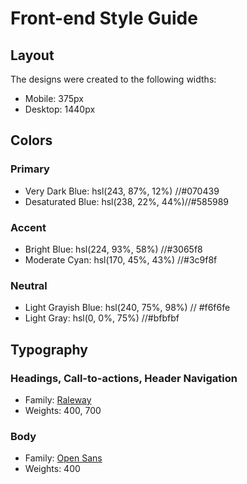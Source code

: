 # Front-end Style Guide

## Layout

The designs were created to the following widths:

- Mobile: 375px
- Desktop: 1440px

## Colors

### Primary

- Very Dark Blue: hsl(243, 87%, 12%)  //#070439
- Desaturated Blue: hsl(238, 22%, 44%)//#585989

### Accent

- Bright Blue: hsl(224, 93%, 58%) //#3065f8
- Moderate Cyan: hsl(170, 45%, 43%) //#3c9f8f

### Neutral

- Light Grayish Blue: hsl(240, 75%, 98%) //	#f6f6fe
- Light Gray: hsl(0, 0%, 75%) //#bfbfbf

## Typography

### Headings, Call-to-actions, Header Navigation

- Family: [Raleway](https://fonts.google.com/specimen/Raleway)
- Weights: 400, 700

### Body

- Family: [Open Sans](https://fonts.google.com/specimen/Open+Sans)
- Weights: 400
